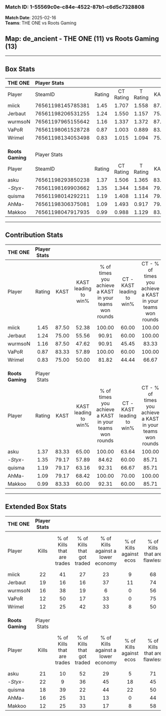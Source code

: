### Match ID: 1-55569c0e-c84e-4522-87b1-c6d5c7328808  
**Match Date**: 2025-02-16  
**Teams**: THE ONE vs Roots Gaming  

## **Map**: de_ancient - THE ONE (11) vs Roots Gaming (13)  
---  

## Box Stats  

| **THE ONE**      | Player Stats      |        |           |          |       |      |       |         |        |      |     |
| :- | :- | :-: | :-: | :-: | :-: | :-: | :-: | :-: | :-: | :-: | :-: |
| Player           | SteamID           | Rating | CT Rating | T Rating | KAST  | ADR  | Kills | Assists | Deaths | K/D  | HS% |
| miick            | 76561198145785381 |  1.45  |   1.707   |  1.558   | 87.50 | 92.9 |  22   |    8    |   17   | 1.29 | 68  |
| Jerbaut          | 76561198206531255 |  1.24  |   1.550   |  1.157   | 75.00 | 91.3 |  19   |    3    |   16   | 1.19 | 57  |
| wurmsoN          | 76561197965155642 |  1.16  |   1.337   |  1.372   | 87.50 | 84.2 |  16   |    8    |   19   | 0.84 | 62  |
| VaPoR            | 76561198061528728 |  0.87  |   1.003   |  0.889   | 83.33 | 47.1 |  12   |    3    |   18   | 0.67 |  8  |
| Wrimel           | 76561198134053498 |  0.83  |   1.015   |  1.094   | 75.00 | 60.1 |  12   |   10    |   20   | 0.60 | 41  |
|                  |                   |        |           |          |       |      |       |         |        |      |     |
|                  |                   |        |           |          |       |      |       |         |        |      |     |
|                  |                   |        |           |          |       |      |       |         |        |      |     |
| **Roots Gaming** | Player Stats      |        |           |          |       |      |       |         |        |      |     |
| Player           | SteamID           | Rating | CT Rating | T Rating | KAST  | ADR  | Kills | Assists | Deaths | K/D  | HS% |
| asku             | 76561198293850238 |  1.37  |   1.506   |  1.365   | 83.33 | 89.4 |  21   |    3    |   16   | 1.31 | 23  |
| -_Styx_-         | 76561198169903662 |  1.35  |   1.344   |  1.584   | 79.17 | 94.7 |  22   |    4    |   18   | 1.22 | 45  |
| quisma           | 76561198014292211 |  1.19  |   1.408   |  1.114   | 79.17 | 69.8 |  18   |    4    |   15   | 1.20 | 33  |
| AhMa-            | 76561198306375081 |  1.09  |   1.493   |  0.917   | 79.17 | 89.1 |  16   |    9    |   20   | 0.80 | 68  |
| Makkoo           | 76561198047917935 |  0.99  |   0.988   |  1.129   | 83.33 | 48.8 |  12   |    5    |   13   | 0.92 | 25  |
---  

## Contribution Stats  

| **THE ONE**      | Player Stats |       |                      |                                                        |                           |                                                             |                          |                                                            |
| :- | :-: | :-: | :-: | :-: | :-: | :-: | :-: | :-: |
| Player           |    Rating    | KAST  | KAST leading to win% | % of times you achieve a KAST in your teams won rounds | CT - KAST leading to win% | CT - % of times you achieve a KAST in your teams won rounds | T - KAST leading to win% | T - % of times you achieve a KAST in your teams won rounds |
| miick            |     1.45     | 87.50 |        52.38         |                         100.00                         |           60.00           |                           100.00                            |          45.45           |                           100.00                           |
| Jerbaut          |     1.24     | 75.00 |        55.56         |                         90.91                          |           60.00           |                           100.00                            |          50.00           |                           80.00                            |
| wurmsoN          |     1.16     | 87.50 |        47.62         |                         90.91                          |           45.45           |                            83.33                            |          50.00           |                           100.00                           |
| VaPoR            |     0.87     | 83.33 |        57.89         |                         100.00                         |           60.00           |                           100.00                            |          55.56           |                           100.00                           |
| Wrimel           |     0.83     | 75.00 |        50.00         |                         81.82                          |           44.44           |                            66.67                            |          55.56           |                           100.00                           |
|                  |              |       |                      |                                                        |                           |                                                             |                          |                                                            |
|                  |              |       |                      |                                                        |                           |                                                             |                          |                                                            |
|                  |              |       |                      |                                                        |                           |                                                             |                          |                                                            |
| **Roots Gaming** | Player Stats |       |                      |                                                        |                           |                                                             |                          |                                                            |
| Player           |    Rating    | KAST  | KAST leading to win% | % of times you achieve a KAST in your teams won rounds | CT - KAST leading to win% | CT - % of times you achieve a KAST in your teams won rounds | T - KAST leading to win% | T - % of times you achieve a KAST in your teams won rounds |
| asku             |     1.37     | 83.33 |        65.00         |                         100.00                         |           63.64           |                           100.00                            |          66.67           |                           100.00                           |
| -_Styx_-         |     1.35     | 79.17 |        57.89         |                         84.62                          |           60.00           |                            85.71                            |          55.56           |                           83.33                            |
| quisma           |     1.19     | 79.17 |        63.16         |                         92.31                          |           66.67           |                            85.71                            |          60.00           |                           100.00                           |
| AhMa-            |     1.09     | 79.17 |        68.42         |                         100.00                         |           70.00           |                           100.00                            |          66.67           |                           100.00                           |
| Makkoo           |     0.99     | 83.33 |        60.00         |                         92.31                          |           60.00           |                            85.71                            |          60.00           |                           100.00                           |
---  

## Extended Box Stats  

| **THE ONE**      | Player Stats |                            |                            |                                    |                         |                              |                                 |        |                             |                                     |                          |                               |                            |
| :- | :-: | :-: | :-: | :-: | :-: | :-: | :-: | :-: | :-: | :-: | :-: | :-: | :-: |
| Player           |    Kills     | % of Kills that are trades | % of Kills that got traded | % of Kills against a lower economy | % of Kills against ecos | % of Kills that are flawless | % of Kills that are close duels | Deaths | % of Deaths that get traded | % of Deaths against a lower economy | % of Deaths against ecos | % of Deaths that are flawless | % of Deaths that are close |
| miick            |      22      |             41             |             27             |                 23                 |            9            |              68              |               14                |   17   |             29              |                 24                  |            6             |              65               |             6              |
| Jerbaut          |      19      |             16             |             16             |                 37                 |           11            |              74              |                5                |   16   |             31              |                 19                  |            0             |              31               |             13             |
| wurmsoN          |      16      |             38             |             19             |                 6                  |            0            |              56              |               13                |   19   |             42              |                 21                  |            0             |              53               |             11             |
| VaPoR            |      12      |             50             |             17             |                 33                 |            0            |              75              |                8                |   18   |             28              |                 11                  |            0             |              72               |             6              |
| Wrimel           |      12      |             25             |             42             |                 33                 |            8            |              50              |                8                |   20   |             45              |                 20                  |            5             |              50               |             10             |
|                  |              |                            |                            |                                    |                         |                              |                                 |        |                             |                                     |                          |                               |                            |
|                  |              |                            |                            |                                    |                         |                              |                                 |        |                             |                                     |                          |                               |                            |
|                  |              |                            |                            |                                    |                         |                              |                                 |        |                             |                                     |                          |                               |                            |
| **Roots Gaming** | Player Stats |                            |                            |                                    |                         |                              |                                 |        |                             |                                     |                          |                               |                            |
| Player           |    Kills     | % of Kills that are trades | % of Kills that got traded | % of Kills against a lower economy | % of Kills against ecos | % of Kills that are flawless | % of Kills that are close duels | Deaths | % of Deaths that get traded | % of Deaths against a lower economy | % of Deaths against ecos | % of Deaths that are flawless | % of Deaths that are close |
| asku             |      21      |             10             |             52             |                 29                 |            5            |              71              |                0                |   16   |             19              |                 19                  |            6             |              75               |             6              |
| -_Styx_-         |      22      |             9              |             36             |                 45                 |           18            |              45              |                9                |   18   |             28              |                 17                  |            6             |              67               |             6              |
| quisma           |      18      |             39             |             22             |                 44                 |           22            |              50              |               17                |   15   |             20              |                 27                  |            0             |              73               |             0              |
| AhMa-            |      16      |             25             |             31             |                 13                 |            0            |              44              |               19                |   20   |             25              |                 20                  |            5             |              45               |             25             |
| Makkoo           |      12      |             25             |             33             |                 17                 |            8            |              58              |                0                |   13   |             23              |                  8                  |            0             |              62               |             8              |
